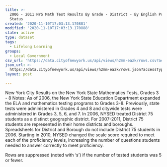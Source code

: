 ```yaml
---
title: >-
  2006 - 2011 NYS Math Test Results By Grade - District - By English Proficiency
  Status
created: '2020-11-10T17:03:13.170881'
modified: '2020-11-10T17:03:13.170888'
state: active
type: dataset
tags:
  - Lifelong Learning
groups:
  - Local Government
csv_url: 'https://data.cityofnewyork.us/api/views/h2mm-eazk/rows.csv?accessType=DOWNLOAD'
json_url: >-
  https://data.cityofnewyork.us/api/views/h2mm-eazk/rows.json?accessType=DOWNLOAD
layout: post

---
```

New York City Results on the New York State Mathematics Tests, Grades 3 - 8
Notes:
As of 2006, the New York State Education Department expanded the ELA and mathematics testing programs to Grades 3-8. Previously, state tests were administered in Grades 4 and 8 and citywide tests were administered in Grades 3, 5, 6, and 7.
In 2006, NYSED treated District 75 students as a distinct geographic district. For 2007-2011, District 75 students are represented in their home districts and boroughs. Spreadsheets for District and Borough do not include District 75 students in 2006.
Starting in 2010, NYSED changed the scale score required to meet each of the proficiency levels, increasing the number of questions students needed to answer correctly to meet proficiency.

Rows are suppressed (noted with ‘s’) if the number of tested students was 5 or fewer.

